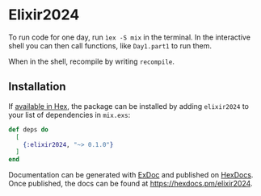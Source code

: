 # Elixir2024

To run code for one day, run `ìex -S mix` in the terminal. 
In the interactive shell you can then call functions, like `Day1.part1` to run them.

When in the shell, recompile by writing `recompile`.

## Installation

If [available in Hex](https://hex.pm/docs/publish), the package can be installed
by adding `elixir2024` to your list of dependencies in `mix.exs`:

```elixir
def deps do
  [
    {:elixir2024, "~> 0.1.0"}
  ]
end
```

Documentation can be generated with [ExDoc](https://github.com/elixir-lang/ex_doc)
and published on [HexDocs](https://hexdocs.pm). Once published, the docs can
be found at <https://hexdocs.pm/elixir2024>.

